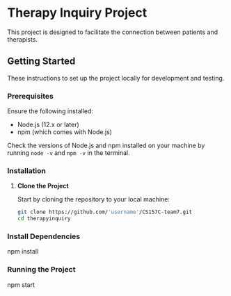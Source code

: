 # Therapy Inquiry Project

This project is designed to facilitate the connection between patients and therapists.

## Getting Started

These instructions to set up the project locally for development and testing.

### Prerequisites

Ensure the following installed:
- Node.js (12.x or later)
- npm (which comes with Node.js)

Check the versions of Node.js and npm installed on your machine by running `node -v` and `npm -v` in the terminal.

### Installation

1. **Clone the Project**

   Start by cloning the repository to your local machine:

   ```bash
   git clone https://github.com/'username'/CS157C-team7.git
   cd therapyinquiry

### Install Dependencies
   npm install

### Running the Project
   npm start
